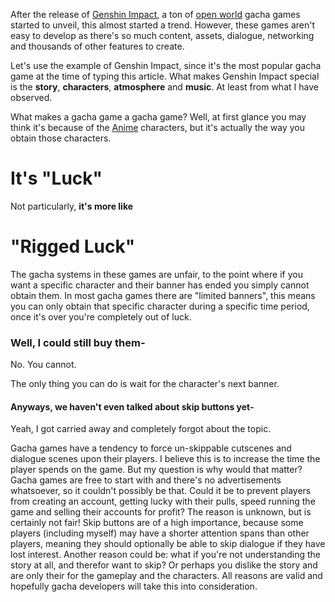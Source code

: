 After the release of [Genshin Impact](https://en.wikipedia.org/wiki/Genshin_Impact), a ton of [open world](https://en.wikipedia.org/wiki/Open_world) gacha games started to unveil, this almost started a trend. However, these games aren't easy to develop as there's so much content, assets, dialogue, networking and thousands of other features to create.

Let's use the example of Genshin Impact, since it's the most popular gacha game at the time of typing this article. What makes Genshin Impact special is the **story**, **characters**, **atmosphere** and **music**. At least from what I have observed.

What makes a gacha game a gacha game? Well, at first glance you may think it's because of the [Anime](https://en.wikipedia.org/wiki/Anime) characters, but it's actually the way you obtain those characters.

# It's "Luck"

Not particularly, **it's more like** 

# "Rigged Luck"

The gacha systems in these games are unfair, to the point where if you want a specific character and their banner has ended you simply cannot obtain them. In most gacha games there are "limited banners", this means you can only obtain that specific character during a specific time period, once it's over you're completely out of luck.

### Well, I could still buy them-

No. You cannot.

The only thing you can do is wait for the character's next banner.

#### Anyways, we haven't even talked about skip buttons yet-

Yeah, I got carried away and completely forgot about the topic.

Gacha games have a tendency to force un-skippable cutscenes and dialogue scenes upon their players. I believe this is to increase the time the player spends on the game. But my question is why would that matter? Gacha games are free to start with and there's no advertisements whatsoever, so it couldn't possibly be that. Could it be to prevent players from creating an account, getting lucky with their pulls, speed running the game and selling their accounts for profit? The reason is unknown, but is certainly not fair! Skip buttons are of a high importance, because some players (including myself) may have a shorter attention spans than other players, meaning they should optionally be able to skip dialogue if they have lost interest. Another reason could be: what if you're not understanding the story at all, and therefor want to skip? Or perhaps you dislike the story and are only their for the gameplay and the characters. All reasons are valid and hopefully gacha developers will take this into consideration.